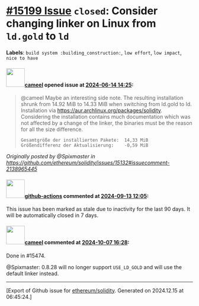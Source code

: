 # [\#15199 Issue](https://github.com/ethereum/solidity/issues/15199) `closed`: Consider changing linker on Linux from `ld.gold` to `ld`
**Labels**: `build system :building_construction:`, `low effort`, `low impact`, `nice to have`


#### <img src="https://avatars.githubusercontent.com/u/137030?v=4" width="50">[cameel](https://github.com/cameel) opened issue at [2024-06-14 14:25](https://github.com/ethereum/solidity/issues/15199):

> @cameel Maybe an interesting side note. The resulting installation shrunk from 14.92 MiB to 14.33 MiB when switching from ld.gold to ld. Installation via https://aur.archlinux.org/packages/solidity. Considering the installation contains much documentation which was not affected by a change of the linker, the binaries must be the reason for all the size difference.
>
> ```
> Gesamtgröße der installierten Pakete:  14,33 MiB
> Größendifferenz der Aktualisierung:    -0,59 MiB
> ```

_Originally posted by @Spixmaster in https://github.com/ethereum/solidity/issues/15132#issuecomment-2138965445_

#### <img src="https://avatars.githubusercontent.com/in/15368?v=4" width="50">[github-actions](https://github.com/apps/github-actions) commented at [2024-09-13 12:05](https://github.com/ethereum/solidity/issues/15199#issuecomment-2348795142):

This issue has been marked as stale due to inactivity for the last 90 days.
It will be automatically closed in 7 days.

#### <img src="https://avatars.githubusercontent.com/u/137030?v=4" width="50">[cameel](https://github.com/cameel) commented at [2024-10-07 16:28](https://github.com/ethereum/solidity/issues/15199#issuecomment-2397385487):

Done in #15474.

@Spixmaster: 0.8.28 will no longer support `USE_LD_GOLD` and will use the default linker instead.


-------------------------------------------------------------------------------



[Export of Github issue for [ethereum/solidity](https://github.com/ethereum/solidity). Generated on 2024.12.15 at 06:45:24.]
